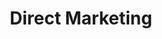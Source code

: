 ---
title: "Direct Marketing"
chapter: true
weight: 3
description: We will start by setting up your AWS account to develop robot applications with AWS RoboMaker. 
---